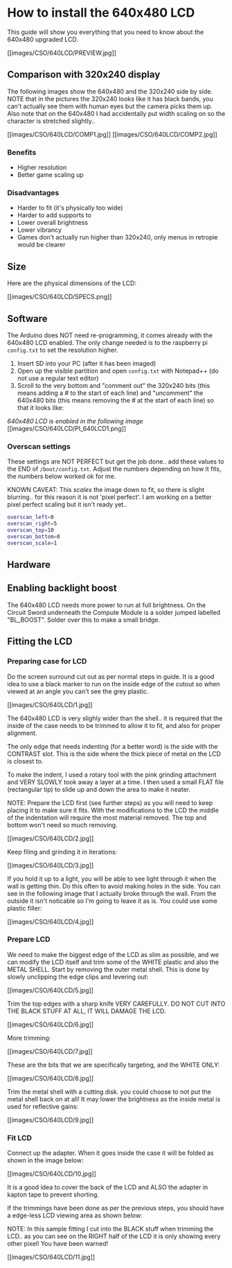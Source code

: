 # How to install the 640x480 LCD
This guide will show you everything that you need to know about the 640x480 upgraded LCD.

[[images/CSO/640LCD/PREVIEW.jpg]]

## Comparison with 320x240 display
The following images show the 640x480 and the 320x240 side by side.
NOTE that in the pictures the 320x240 looks like it has black bands, you can't actually see them with human eyes but the camera picks them up. Also note that on the 640x480 I had accidentally put width scaling on so the character is stretched slightly..

[[images/CSO/640LCD/COMP1.jpg]]
[[images/CSO/640LCD/COMP2.jpg]]

### Benefits
* Higher resolution
* Better game scaling up

### Disadvantages
* Harder to fit (it's physically too wide)
* Harder to add supports to
* Lower overall brightness
* Lower vibrancy
* Games don't actually run higher than 320x240, only menus in retropie would be clearer

## Size
Here are the physical dimensions of the LCD:

[[images/CSO/640LCD/SPECS.png]]

## Software
The Arduino does NOT need re-programming, it comes already with the 640x480 LCD enabled. The only change needed is to the raspberry pi `config.txt` to set the resolution higher.

1. Insert SD into your PC (after it has been imaged)
2. Open up the visible partition and open `config.txt` with Notepad++ (do not use a regular text editor)
3. Scroll to the very bottom and "comment out" the 320x240 bits (this means adding a # to the start of each line) and "uncomment" the 640x480 bits (this means removing the # at the start of each line) so that it looks like:

_640x480 LCD is enabled in the following image_
[[images/CSO/640LCD/PI_640LCD1.png]]

### Overscan settings
These settings are NOT PERFECT but get the job done.. add these values to the END of `/boot/config.txt`. Adjust the numbers depending on how it fits, the numbers below worked ok for me.

KNOWN CAVEAT: This _scales_ the image down to fit, so there is slight blurring.. for this reason it is not 'pixel perfect'. I am working on a better pixel perfect scaling but it isn't ready yet..

``` bash
overscan_left=0
overscan_right=5
overscan_top=10
overscan_bottom=0
overscan_scale=1
```

## Hardware
## Enabling backlight boost
The 640x480 LCD needs more power to run at full brightness. On the Circuit Sword underneath the Compute Module is a solder jumped labelled "BL_BOOST". Solder over this to make a small bridge.

## Fitting the LCD
### Preparing case for LCD
Do the screen surround cut out as per normal steps in guide. It is a good idea to use a black marker to run on the inside edge of the cutout so when viewed at an angle you can't see the grey plastic.

[[images/CSO/640LCD/1.jpg]]

The 640x480 LCD is very slighly wider than the shell.. it is required that the inside of the case needs to be trimmed to allow it to fit, and also for proper alignment.

The only edge that needs indenting (for a better word) is the side with the CONTRAST slot. This is the side where the thick piece of metal on the LCD is closest to.

To make the indent, I used a rotary tool with the pink grinding attachment and VERY SLOWLY took away a layer at a time. I then used a small FLAT file (rectangular tip) to slide up and down the area to make it neater.

NOTE: Prepare the LCD first (see further steps) as you will need to keep placing it to make sure it fits. With the modifications to the LCD the middle of the indentation will require the most material removed. The top and bottom won't need so much removing.

[[images/CSO/640LCD/2.jpg]]

Keep filing and grinding it in iterations:

[[images/CSO/640LCD/3.jpg]]

If you hold it up to a light, you will be able to see light through it when the wall is getting thin. Do this often to avoid making holes in the side. You can see in the following image that I actually broke through the wall. From the outside it isn't noticable so I'm going to leave it as is. You could use some plastic filler:

[[images/CSO/640LCD/4.jpg]]

### Prepare LCD
We need to make the biggest edge of the LCD as slim as possible, and we can modify the LCD itself and trim some of the WHITE plastic and also the METAL SHELL. Start by removing the outer metal shell. This is done by slowly unclipping the edge clips and levering out: 

[[images/CSO/640LCD/5.jpg]]

Trim the top edges with a sharp knife VERY CAREFULLY. DO NOT CUT INTO THE BLACK STUFF AT ALL, IT WILL DAMAGE THE LCD.

[[images/CSO/640LCD/6.jpg]]

More trimming:

[[images/CSO/640LCD/7.jpg]]

These are the bits that we are specifically targeting, and the WHITE ONLY:

[[images/CSO/640LCD/8.jpg]]

Trim the metal shell with a cutting disk. you could choose to not put the metal shell back on at all! It may lower the brightness as the inside metal is used for reflective gains:

[[images/CSO/640LCD/9.jpg]]

### Fit LCD
Connect up the adapter. When it goes inside the case it will be folded as shown in the image below:

[[images/CSO/640LCD/10.jpg]]

It is a good idea to cover the back of the LCD and ALSO the adapter in kapton tape to prevent shorting.

If the trimmings have been done as per the previous steps, you should have a edge-less LCD viewing area as shown below:

NOTE: In this sample fitting I cut into the BLACK stuff when trimming the LCD.. as you can see on the RIGHT half of the LCD it is only showing every other pixel! You have been warned!

[[images/CSO/640LCD/11.jpg]]
